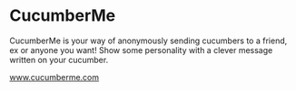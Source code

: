 # CucumberMe

CucumberMe is your way of anonymously sending cucumbers to a friend, ex or anyone you want! Show some personality with a clever message written on your cucumber.

www.cucumberme.com
